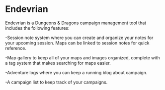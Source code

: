 # Endevrian




Endevrian is a Dungeons & Dragons campaign management tool that includes the following features:

-Session note system where you can create and organize your notes for your upcoming session. Maps can be linked to session notes for quick reference.

-Map gallery to keep all of your maps and images organized, complete with a tag system that makes searching for maps easier.

-Adventure logs where you can keep a running blog about campaign.

-A campaign list to keep track of your campaigns.
